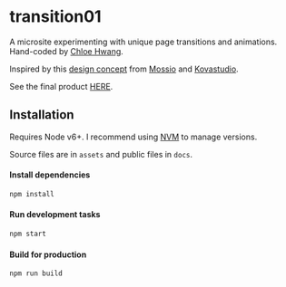 # transition01

A microsite experimenting with unique page transitions and animations. Hand-coded by [Chloe Hwang](https://chloehwang.github.io).

Inspired by this [design concept](https://dribbble.com/shots/3059607-Mossio-Concept) from [Mossio](https://mossio.co/) and [Kovastudio](http://kovastudio.com/).

See the final product [HERE](https://chloehwang.github.io/transition01/).


## Installation
Requires Node v6+. I recommend using [NVM](https://github.com/creationix/nvm) to manage versions.

Source files are in `assets` and public files in `docs`.

#### Install dependencies
```bash
npm install
```

#### Run development tasks
```bash
npm start
```

#### Build for production
```bash
npm run build
```
